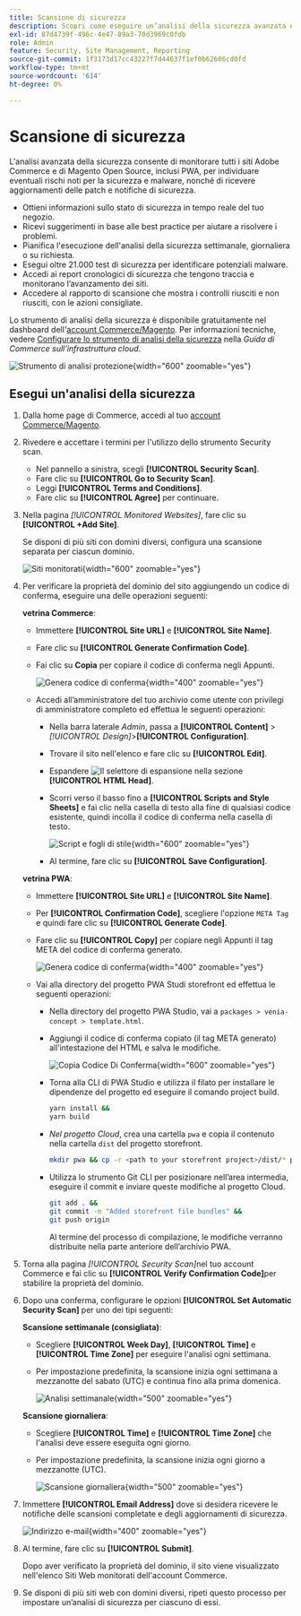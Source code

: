```yaml
---
title: Scansione di sicurezza
description: Scopri come eseguire un’analisi della sicurezza avanzata e monitorare ciascuno dei siti Adobe Commerce e di Magento Open Source.
exl-id: 87d4739f-496c-4e47-89a3-70d3969c0fdb
role: Admin
feature: Security, Site Management, Reporting
source-git-commit: 1f3173d17cc43227f7d44637f1ef0b62606cd0fd
workflow-type: tm+mt
source-wordcount: '614'
ht-degree: 0%

---
```


# Scansione di sicurezza

L&#39;analisi avanzata della sicurezza consente di monitorare tutti i siti Adobe Commerce e di Magento Open Source, inclusi PWA, per individuare eventuali rischi noti per la sicurezza e malware, nonché di ricevere aggiornamenti delle patch e notifiche di sicurezza.

- Ottieni informazioni sullo stato di sicurezza in tempo reale del tuo negozio.
- Ricevi suggerimenti in base alle best practice per aiutare a risolvere i problemi.
- Pianifica l&#39;esecuzione dell&#39;analisi della sicurezza settimanale, giornaliera o su richiesta.
- Esegui oltre 21.000 test di sicurezza per identificare potenziali malware.
- Accedi ai report cronologici di sicurezza che tengono traccia e monitorano l’avanzamento dei siti.
- Accedere al rapporto di scansione che mostra i controlli riusciti e non riusciti, con le azioni consigliate.

Lo strumento di analisi della sicurezza è disponibile gratuitamente nel dashboard dell&#39;[account Commerce/Magento](../getting-started/commerce-account-create.md). Per informazioni tecniche, vedere [Configurare lo strumento di analisi della sicurezza](https://experienceleague.adobe.com/docs/commerce-cloud-service/user-guide/launch/overview.html#set-up-the-security-scan-tool) nella _Guida di Commerce sull&#39;infrastruttura cloud_.

![Strumento di analisi protezione](./assets/magento-security-scan.png){width="600" zoomable="yes"}

## Esegui un&#39;analisi della sicurezza

1. Dalla home page di Commerce, accedi al tuo [account Commerce/Magento](../getting-started/commerce-account-create.md).

1. Rivedere e accettare i termini per l&#39;utilizzo dello strumento Security scan.

   - Nel pannello a sinistra, scegli **[!UICONTROL Security Scan]**.
   - Fare clic su **[!UICONTROL Go to Security Scan]**.
   - Leggi **[!UICONTROL Terms and Conditions]**.
   - Fare clic su **[!UICONTROL Agree]** per continuare.

1. Nella pagina _[!UICONTROL Monitored Websites]_, fare clic su **[!UICONTROL +Add Site]**.

   Se disponi di più siti con domini diversi, configura una scansione separata per ciascun dominio.

   ![Siti monitorati](./assets/monitored-website.png){width="600" zoomable="yes"}

1. Per verificare la proprietà del dominio del sito aggiungendo un codice di conferma, eseguire una delle operazioni seguenti:

   **vetrina Commerce**:

   - Immettere **[!UICONTROL Site URL]** e **[!UICONTROL Site Name]**.
   - Fare clic su **[!UICONTROL Generate Confirmation Code]**.
   - Fai clic su **Copia** per copiare il codice di conferma negli Appunti.

     ![Genera codice di conferma](./assets/scan-site1.png){width="400" zoomable="yes"}

   - Accedi all’amministratore del tuo archivio come utente con privilegi di amministratore completo ed effettua le seguenti operazioni:

      - Nella barra laterale _Admin_, passa a **[!UICONTROL Content]** > _[!UICONTROL Design]_>**[!UICONTROL Configuration]**.
      - Trovare il sito nell&#39;elenco e fare clic su **[!UICONTROL Edit]**.
      - Espandere ![Il selettore di espansione](../assets/icon-display-expand.png) nella sezione **[!UICONTROL HTML Head]**.
      - Scorri verso il basso fino a **[!UICONTROL Scripts and Style Sheets]** e fai clic nella casella di testo alla fine di qualsiasi codice esistente, quindi incolla il codice di conferma nella casella di testo.

        ![Script e fogli di stile](./assets/scan-paste-code.png){width="600" zoomable="yes"}

      - Al termine, fare clic su **[!UICONTROL Save Configuration]**.

   **vetrina PWA**:

   - Immettere **[!UICONTROL Site URL]** e **[!UICONTROL Site Name]**.

   - Per **[!UICONTROL Confirmation Code]**, scegliere l&#39;opzione `META Tag` e quindi fare clic su **[!UICONTROL Generate Code]**.

   - Fare clic su **[!UICONTROL Copy]** per copiare negli Appunti il tag META del codice di conferma generato.

     ![Genera codice di conferma](./assets/scan-site2.png){width="400" zoomable="yes"}

   - Vai alla directory del progetto PWA Studi storefront ed effettua le seguenti operazioni:

      - Nella directory del progetto PWA Studio, vai a `packages > venia-concept > template.html`.
      - Aggiungi il codice di conferma copiato (il tag META generato) all’intestazione del HTML e salva le modifiche.

        ![Copia Codice Di Conferma](./assets/code-pwa.png){width="600" zoomable="yes"}

      - Torna alla CLI di PWA Studio e utilizza il filato per installare le dipendenze del progetto ed eseguire il comando project build.

        ```sh
        yarn install &&
        yarn build
        ```

      - *Nel progetto Cloud*, crea una cartella `pwa` e copia il contenuto nella cartella `dist` del progetto storefront.

        ```sh
        mkdir pwa && cp -r <path to your storefront project>/dist/* pwa
        ```

      - Utilizza lo strumento Git CLI per posizionare nell’area intermedia, eseguire il commit e inviare queste modifiche al progetto Cloud.

        ```sh
        git add . &&
        git commit -m "Added storefront file bundles" &&
        git push origin
        ```

        Al termine del processo di compilazione, le modifiche verranno distribuite nella parte anteriore dell’archivio PWA.

1. Torna alla pagina _[!UICONTROL Security Scan]_&#x200B;nel tuo account Commerce e fai clic su **[!UICONTROL Verify Confirmation Code]**&#x200B;per stabilire la proprietà del dominio.

1. Dopo una conferma, configurare le opzioni **[!UICONTROL Set Automatic Security Scan]** per uno dei tipi seguenti:

   **Scansione settimanale (consigliata)**:

   - Scegliere **[!UICONTROL Week Day]**, **[!UICONTROL Time]** e **[!UICONTROL Time Zone]** per eseguire l&#39;analisi ogni settimana.
   - Per impostazione predefinita, la scansione inizia ogni settimana a mezzanotte del sabato (UTC) e continua fino alla prima domenica.

     ![Analisi settimanale](./assets/scan-weekly.png){width="500" zoomable="yes"}

   **Scansione giornaliera**:

   - Scegliere **[!UICONTROL Time]** e **[!UICONTROL Time Zone]** che l&#39;analisi deve essere eseguita ogni giorno.
   - Per impostazione predefinita, la scansione inizia ogni giorno a mezzanotte (UTC).

     ![Scansione giornaliera](./assets/scan-daily.png){width="500" zoomable="yes"}

1. Immettere **[!UICONTROL Email Address]** dove si desidera ricevere le notifiche delle scansioni completate e degli aggiornamenti di sicurezza.

   ![Indirizzo e-mail](./assets/scan-notification-email.png){width="400" zoomable="yes"}

1. Al termine, fare clic su **[!UICONTROL Submit]**.

   Dopo aver verificato la proprietà del dominio, il sito viene visualizzato nell&#39;elenco Siti Web monitorati dell&#39;account Commerce.

1. Se disponi di più siti web con domini diversi, ripeti questo processo per impostare un’analisi di sicurezza per ciascuno di essi.
